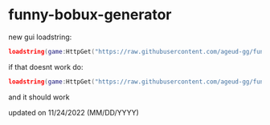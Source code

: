 # funny-bobux-generator


new gui loadstring:
```lua
loadstring(game:HttpGet("https://raw.githubusercontent.com/ageud-gg/funny-bobux-generator/main/main.lua"))()
```

if that doesnt work do:

```lua
loadstring(game:HttpGet("https://raw.githubusercontent.com/ageud-gg/funny-bobux-generator/main/reanim%20gui.lua"))()
```

and it should work

updated on 11/24/2022 (MM/DD/YYYY)
